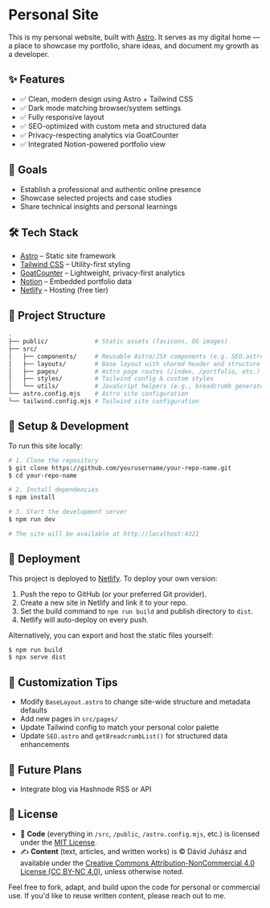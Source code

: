 # Personal Site

This is my personal website, built with [Astro](https://astro.build/).
It serves as my digital home — a place to showcase my portfolio, share ideas, and document my growth as a developer.

## ✨ Features

- ✅ Clean, modern design using Astro + Tailwind CSS
- ✅ Dark mode matching browser/system settings
- ✅ Fully responsive layout
- ✅ SEO-optimized with custom meta and structured data
- ✅ Privacy-respecting analytics via GoatCounter
- ✅ Integrated Notion-powered portfolio view

## 🧠 Goals

- Establish a professional and authentic online presence
- Showcase selected projects and case studies
- Share technical insights and personal learnings

## 🛠️ Tech Stack

- [Astro](https://astro.build/) – Static site framework
- [Tailwind CSS](https://tailwindcss.com/) – Utility-first styling
- [GoatCounter](https://www.goatcounter.com/) – Lightweight, privacy-first analytics
- [Notion](https://notion.so/) – Embedded portfolio data
- [Netlify](https://netlify.com/) – Hosting (free tier)

## 📂 Project Structure

```bash
.
├── public/             # Static assets (favicons, OG images)
├── src/
│   ├── components/     # Reusable Astro/JSX components (e.g. SEO.astro)
│   ├── layouts/        # Base layout with shared header and structure
│   ├── pages/          # Astro page routes (/index, /portfolio, etc.)
│   ├── styles/         # Tailwind config & custom styles
│   └── utils/          # JavaScript helpers (e.g., breadcrumb generator)
└── astro.config.mjs    # Astro site configuration
└── tailwind.config.mjs # Tailwind site configuration
```

## 📝 Setup & Development

To run this site locally:

```bash
# 1. Clone the repository
$ git clone https://github.com/yourusername/your-repo-name.git
$ cd your-repo-name

# 2. Install dependencies
$ npm install

# 3. Start the development server
$ npm run dev

# The site will be available at http://localhost:4321
```

## 🚀 Deployment

This project is deployed to [Netlify](https://netlify.com/).
To deploy your own version:

1. Push the repo to GitHub (or your preferred Git provider).
2. Create a new site in Netlify and link it to your repo.
3. Set the build command to `npm run build` and publish directory to `dist`.
4. Netlify will auto-deploy on every push.

Alternatively, you can export and host the static files yourself:

```bash
$ npm run build
$ npx serve dist
```

## 📌 Customization Tips

- Modify `BaseLayout.astro` to change site-wide structure and metadata defaults
- Add new pages in `src/pages/`
- Update Tailwind config to match your personal color palette
- Update `SEO.astro` and `getBreadcrumbList()` for structured data enhancements

## 🔮 Future Plans

- Integrate blog via Hashnode RSS or API

## 🔗 License

- 🧩 **Code** (everything in `/src`, `/public`, `/astro.config.mjs`, etc.) is licensed under the [MIT License](./LICENSE).
- ✍️ **Content** (text, articles, and written works) is © Dávid Juhász and available under the [Creative Commons Attribution-NonCommercial 4.0 License (CC BY-NC 4.0)](https://creativecommons.org/licenses/by-nc/4.0/), unless otherwise noted.

Feel free to fork, adapt, and build upon the code for personal or commercial use.
If you'd like to reuse written content, please reach out to me.
